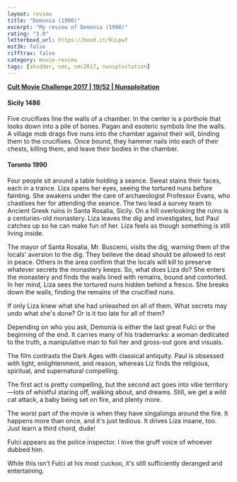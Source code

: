 ```yaml
---
layout: review
title: "Demonia (1990)"
excerpt: "My review of Demonia (1990)"
rating: "3.0"
letterboxd_url: https://boxd.it/9iLpwf
mst3k: false
rifftrax: false
category: movie-review
tags: [shudder, cmc, cmc2017, nunsploitation]
---
```


<b><a href="https://boxd.it/q7TYk" target="_blank" rel="noopener">Cult Movie Challenge 2017 | 19/52 | Nunsploitation</a></b>

#### Sicily 1486

Five crucifixes line the walls of a chamber. In the center is a porthole that looks down into a pile of bones. Pagan and esoteric symbols line the walls. A village mob drags five nuns into the chamber against their will, binding them to the crucifixes. Once bound, they hammer nails into each of their chests, killing them, and leave their bodies in the chamber.

#### Toronto 1990

Four people sit around a table holding a seance. Sweat stains their faces, each in a trance. Liza opens her eyes, seeing the tortured nuns before fainting. She awakens under the care of archaeologist Professor Evans, who chastises her for attending the seance. The two lead a survey team to Ancient Greek ruins in Santa Rosalia, Sicily. On a hill overlooking the ruins is a centuries-old monastery. Liza leaves the dig and investigates, but Paul catches up so he can make fun of her. Liza feels as though something is still living inside.

The mayor of Santa Rosalia, Mr. Buscemi, visits the dig, warning them of the locals' aversion to the dig. They believe the dead should be allowed to rest in peace. Others in the area confirm that the locals will kill to preserve whatever secrets the monastery keeps. So, what does Liza do? She enters the monastery and finds the walls lined with remains, bound and contorted. In her mind, Liza sees the tortured nuns hidden behind a fresco. She breaks down the walls, finding the remains of the crucified nuns.

If only Liza knew what she had unleashed on all of them. What secrets may undo what she's done? Or is it too late for all of them?

Depending on who you ask, Demonia is either the last great Fulci or the beginning of the end. It carries many of his trademarks: a woman dedicated to the truth, a manipulative man to foil her and gross-out gore and visuals.

The film contrasts the Dark Ages with classical antiquity. Paul is obsessed with light, enlightenment, and reason, whereas Liz finds the religious, spiritual, and supernatural compelling.

The first act is pretty compelling, but the second act goes into vibe territory—lots of whistful staring off, walking about, and dreams. Still, we get a wild cat attack, a baby being set on fire, and plenty more.

The worst part of the movie is when they have singalongs around the fire. It happens more than once, and it's just tedious. It drives Liza insane, too. Just learn a third chord, dude!

Fulci appears as the police inspector. I love the gruff voice of whoever dubbed him.

While this isn't Fulci at his most cuckoo, it's still sufficiently deranged and entertaining.
